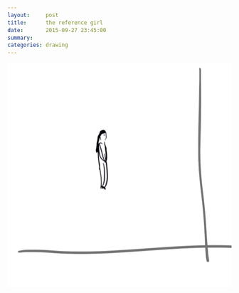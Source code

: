 ```yaml
---
layout:     post
title:      the reference girl
date:       2015-09-27 23:45:00
summary:    
categories: drawing
---
```

![the reference girl](/images/diary/the-reference-girl.png "Relativity rules.")
